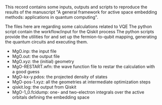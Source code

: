 This record contains some inputs, outputs and scripts to reproduce the results of the manuscript "A general framework for active space embedding methods: applications in quantum computing".

The files here are regarding some calculations related to VQE
The python script contain the workflow/input for the Qiskit process 
The python scripts provide the utilities for and set up the fermion-to-qubit mapping, generating the quantum circuits and executing them.

- MgO.inp: the input file
- MgO.out: the output file
- MgO.xyz: the (initial) geometry
- MgO-RESTART.wfn: the wave function file to restar the calculation with a good guess
- MgO-kx-y.pdos: the projected density of states
- MgO-pos-1.xyz: all the geometries at intermediate optimization steps
- qiskit.log: the output from Qiskit
- MgO-1_0.fcidump: one- and two-electron integrals over the active orbitals defining the embedding space


